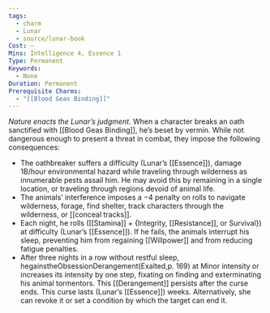 ```yaml
---
tags:
  - charm
  - Lunar
  - source/lunar-book
Cost: —
Mins: Intelligence 4, Essence 1
Type: Permanent
Keywords:
  - None
Duration: Permanent
Prerequisite Charms:
  - "[[Blood Geas Binding]]"
---
```

*Nature enacts the Lunar’s judgment.*
When a character breaks an oath sanctified with [[Blood Geas Binding]], he’s beset by vermin. While not dangerous enough to present a threat in combat, they impose the following consequences: 
- The oathbreaker suffers a difficulty (Lunar’s [[Essence]]), damage 1B/hour environmental hazard while traveling through wilderness as innumerable pests assail him. He may avoid this by remaining in a single location, or traveling through regions devoid of animal life. 
- The animals’ interference imposes a −4 penalty on rolls to navigate wilderness, forage, find shelter, track characters through the wilderness, or [[conceal tracks]]. 
- Each night, he rolls ([[Stamina]] + {Integrity, [[Resistance]], or Survival}) at difficulty (Lunar’s [[Essence]]). If he fails, the animals interrupt his sleep, preventing him from regaining [[Willpower]] and from reducing fatigue penalties. 
- After three nights in a row without restful sleep, hegainstheObsessionDerangement(Exalted,p. 169) at Minor intensity or increases its intensity by one step, fixating on finding and exterminating his animal tormentors. This [[Derangement]] persists after the curse ends. This curse lasts (Lunar’s [[Essence]]) weeks. Alternatively, she can revoke it or set a condition by which the target can end it.
